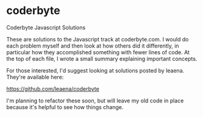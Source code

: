 # coderbyte
Coderbyte Javascript Solutions

These are solutions to the Javascript track at coderbyte.com. I would do each problem myself and then look at how others did it differently, in particular how they accomplished something with fewer lines of code. At the top of each file, I wrote a small summary explaining important concepts.

For those interested, I'd suggest looking at solutions posted by leaena. They're available here:

https://github.com/leaena/coderbyte

I'm planning to refactor these soon, but will leave my old code in place because it's helpful to see how things change.
